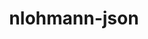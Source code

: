 ---
title: "nlohmann-json"
layout: cache
categories: [package, develop-2024-09-22]
meta: {"versions": ["3.11.3"], "compilers": ["cce@=15.0.1", "gcc@=11.1.0", "gcc@=11.4.0", "gcc@=9.4.0", "msvc@=19.39.33523", "oneapi@=2023.2.0", "oneapi@=2024.2.1"], "oss": ["amzn2", "rhel8", "ubuntu20.04", "ubuntu22.04", "windows10.0.20348"], "platforms": ["linux", "windows"], "targets": ["neoverse_v1", "neoverse_v2", "ppc64le", "x86_64", "x86_64_v3", "x86_64_v4", "zen4"], "stacks": ["aws-pcluster-x86_64_v4", "data-vis-sdk", "e4s-cray-rhel", "e4s-neoverse-v2", "e4s-neoverse_v1", "e4s-oneapi", "e4s-power", "e4s-rocm-external", "ml-linux-x86_64-rocm", "root", "windows-vis"], "num_specs": 10, "num_specs_by_stack": {"root": 10, "aws-pcluster-x86_64_v4": 2, "e4s-cray-rhel": 1, "e4s-power": 1, "data-vis-sdk": 1, "e4s-neoverse_v1": 1, "e4s-neoverse-v2": 1, "e4s-rocm-external": 1, "ml-linux-x86_64-rocm": 1, "e4s-oneapi": 1, "windows-vis": 1}}
spec_details: [{"hash": "o3peagduhamcbqmciniukajx2yj6yj7v", "compiler": "oneapi@=2023.2.0", "versions": ["3.11.3"], "os": "amzn2", "platform": "linux", "target": "x86_64_v3", "variants": ["build_system=cmake", "build_type=Release", "generator=make", "~ipo", "+multiple_headers"], "stacks": ["root", "aws-pcluster-x86_64_v4"], "size": "-", "tarball": "https://binaries.spack.io/develop-2024-09-22/build_cache/linux-amzn2-x86_64_v3/oneapi-2023.2.0/nlohmann-json-3.11.3/linux-amzn2-x86_64_v3-oneapi-2023.2.0-nlohmann-json-3.11.3-o3peagduhamcbqmciniukajx2yj6yj7v.spack"}, {"hash": "t7e35joqrrgvnqstdqzuunjtztycmd26", "compiler": "oneapi@=2023.2.0", "versions": ["3.11.3"], "os": "amzn2", "platform": "linux", "target": "x86_64_v4", "variants": ["build_system=cmake", "build_type=Release", "generator=make", "~ipo", "+multiple_headers"], "stacks": ["root", "aws-pcluster-x86_64_v4"], "size": "-", "tarball": "https://binaries.spack.io/develop-2024-09-22/build_cache/linux-amzn2-x86_64_v4/oneapi-2023.2.0/nlohmann-json-3.11.3/linux-amzn2-x86_64_v4-oneapi-2023.2.0-nlohmann-json-3.11.3-t7e35joqrrgvnqstdqzuunjtztycmd26.spack"}, {"hash": "hwazb2euonnds4zihj6moaixu27gp7a2", "compiler": "cce@=15.0.1", "versions": ["3.11.3"], "os": "rhel8", "platform": "linux", "target": "zen4", "variants": ["build_system=cmake", "build_type=Release", "generator=make", "~ipo", "+multiple_headers"], "stacks": ["root", "e4s-cray-rhel"], "size": "-", "tarball": "https://binaries.spack.io/develop-2024-09-22/build_cache/linux-rhel8-zen4/cce-15.0.1/nlohmann-json-3.11.3/linux-rhel8-zen4-cce-15.0.1-nlohmann-json-3.11.3-hwazb2euonnds4zihj6moaixu27gp7a2.spack"}, {"hash": "cq5hcph4d4u2vzdxj4euu3kgxhioxyoh", "compiler": "gcc@=9.4.0", "versions": ["3.11.3"], "os": "ubuntu20.04", "platform": "linux", "target": "ppc64le", "variants": ["build_system=cmake", "build_type=Release", "generator=make", "~ipo", "+multiple_headers"], "stacks": ["root", "e4s-power"], "size": "-", "tarball": "https://binaries.spack.io/develop-2024-09-22/build_cache/linux-ubuntu20.04-ppc64le/gcc-9.4.0/nlohmann-json-3.11.3/linux-ubuntu20.04-ppc64le-gcc-9.4.0-nlohmann-json-3.11.3-cq5hcph4d4u2vzdxj4euu3kgxhioxyoh.spack"}, {"hash": "k7vovycv3du7m3wxza6qstodrzplycj3", "compiler": "gcc@=11.1.0", "versions": ["3.11.3"], "os": "ubuntu20.04", "platform": "linux", "target": "x86_64_v3", "variants": ["build_system=cmake", "build_type=Release", "generator=make", "~ipo", "+multiple_headers"], "stacks": ["data-vis-sdk", "root"], "size": "-", "tarball": "https://binaries.spack.io/develop-2024-09-22/build_cache/linux-ubuntu20.04-x86_64_v3/gcc-11.1.0/nlohmann-json-3.11.3/linux-ubuntu20.04-x86_64_v3-gcc-11.1.0-nlohmann-json-3.11.3-k7vovycv3du7m3wxza6qstodrzplycj3.spack"}, {"hash": "klvn4sme3ur7vf2slz2uiwfohtknnvt7", "compiler": "gcc@=11.4.0", "versions": ["3.11.3"], "os": "ubuntu22.04", "platform": "linux", "target": "neoverse_v1", "variants": ["build_system=cmake", "build_type=Release", "generator=make", "~ipo", "+multiple_headers"], "stacks": ["e4s-neoverse_v1", "root"], "size": "-", "tarball": "https://binaries.spack.io/develop-2024-09-22/build_cache/linux-ubuntu22.04-neoverse_v1/gcc-11.4.0/nlohmann-json-3.11.3/linux-ubuntu22.04-neoverse_v1-gcc-11.4.0-nlohmann-json-3.11.3-klvn4sme3ur7vf2slz2uiwfohtknnvt7.spack"}, {"hash": "vh4ovwclct2pumdjcoy5m4jj7x65wyby", "compiler": "gcc@=11.4.0", "versions": ["3.11.3"], "os": "ubuntu22.04", "platform": "linux", "target": "neoverse_v2", "variants": ["build_system=cmake", "build_type=Release", "generator=make", "~ipo", "+multiple_headers"], "stacks": ["root", "e4s-neoverse-v2"], "size": "-", "tarball": "https://binaries.spack.io/develop-2024-09-22/build_cache/linux-ubuntu22.04-neoverse_v2/gcc-11.4.0/nlohmann-json-3.11.3/linux-ubuntu22.04-neoverse_v2-gcc-11.4.0-nlohmann-json-3.11.3-vh4ovwclct2pumdjcoy5m4jj7x65wyby.spack"}, {"hash": "c5ywq4ee5zexfo4yz2qwqfckddlgtqrn", "compiler": "gcc@=11.4.0", "versions": ["3.11.3"], "os": "ubuntu22.04", "platform": "linux", "target": "x86_64_v3", "variants": ["build_system=cmake", "build_type=Release", "generator=make", "~ipo", "+multiple_headers"], "stacks": ["e4s-rocm-external", "root", "ml-linux-x86_64-rocm"], "size": "-", "tarball": "https://binaries.spack.io/develop-2024-09-22/build_cache/linux-ubuntu22.04-x86_64_v3/gcc-11.4.0/nlohmann-json-3.11.3/linux-ubuntu22.04-x86_64_v3-gcc-11.4.0-nlohmann-json-3.11.3-c5ywq4ee5zexfo4yz2qwqfckddlgtqrn.spack"}, {"hash": "fsrh53mwk5bkt5wmo6s2ol6kr5j6dqhp", "compiler": "oneapi@=2024.2.1", "versions": ["3.11.3"], "os": "ubuntu22.04", "platform": "linux", "target": "x86_64_v3", "variants": ["build_system=cmake", "build_type=Release", "generator=make", "~ipo", "+multiple_headers"], "stacks": ["root", "e4s-oneapi"], "size": "-", "tarball": "https://binaries.spack.io/develop-2024-09-22/build_cache/linux-ubuntu22.04-x86_64_v3/oneapi-2024.2.1/nlohmann-json-3.11.3/linux-ubuntu22.04-x86_64_v3-oneapi-2024.2.1-nlohmann-json-3.11.3-fsrh53mwk5bkt5wmo6s2ol6kr5j6dqhp.spack"}, {"hash": "npeqclzn6dmxotrfisj5465ptabuzmvo", "compiler": "msvc@=19.39.33523", "versions": ["3.11.3"], "os": "windows10.0.20348", "platform": "windows", "target": "x86_64", "variants": ["build_system=cmake", "build_type=Release", "generator=ninja", "~ipo", "+multiple_headers"], "stacks": ["root", "windows-vis"], "size": "-", "tarball": "https://binaries.spack.io/develop-2024-09-22/build_cache/windows-windows10.0.20348-x86_64/msvc-19.39.33523/nlohmann-json-3.11.3/windows-windows10.0.20348-x86_64-msvc-19.39.33523-nlohmann-json-3.11.3-npeqclzn6dmxotrfisj5465ptabuzmvo.spack"}]
---